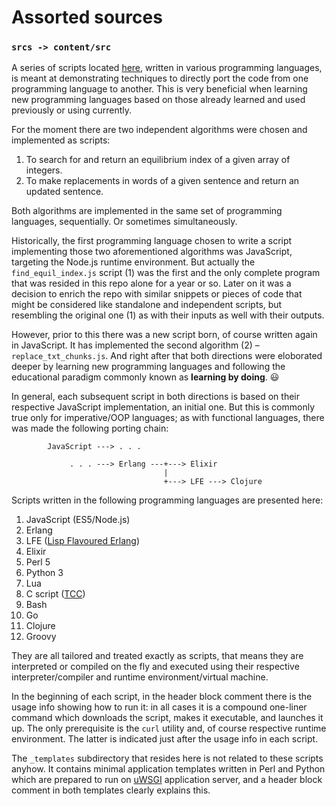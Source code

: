 # Assorted sources

### `srcs -> content/src`

A series of scripts located [here](https://github.com/rgolubtsov/rgolubtsov.github.io/tree/master/content/src "Assorted sources on GitHub"), written in various programming languages, is meant at demonstrating techniques to directly port the code from one programming language to another. This is very beneficial when learning new programming languages based on those already learned and used previously or using currently.

For the moment there are two independent algorithms were chosen and implemented as scripts:

1. To search for and return an equilibrium index of a given array of integers.
2. To make replacements in words of a given sentence and return an updated sentence.

Both algorithms are implemented in the same set of programming languages, sequentially. Or sometimes simultaneously.

Historically, the first programming language chosen to write a script implementing those two aforementioned algorithms was JavaScript, targeting the Node.js runtime environment. But actually the `find_equil_index.js` script (1) was the first and the only complete program that was resided in this repo alone for a year or so. Later on it was a decision to enrich the repo with similar snippets or pieces of code that might be considered like standalone and independent scripts, but resembling the original one (1) as with their inputs as well with their outputs.

However, prior to this there was a new script born, of course written again in JavaScript. It has implemented the second algorithm (2) &ndash; `replace_txt_chunks.js`. And right after that both directions were eloborated deeper by learning new programming languages and following the educational paradigm commonly known as **learning by doing**. :smiley:

In general, each subsequent script in both directions is based on their respective JavaScript implementation, an initial one. But this is commonly true only for imperative/OOP languages; as with functional languages, there was made the following porting chain:

```
        JavaScript ---> . . .

             . . . ---> Erlang ---+---> Elixir
                                  |
                                  +---> LFE ---> Clojure
```

Scripts written in the following programming languages are presented here:

1. JavaScript (ES5/Node.js)
2. Erlang
3. LFE ([Lisp Flavoured Erlang](http://lfe.io "Lisp Flavoured Erlang"))
4. Elixir
5. Perl 5
6. Python 3
7. Lua
8. C script ([TCC](https://bellard.org/tcc "Tiny C Compiler"))
9. Bash
10. Go
11. Clojure
12. Groovy

They are all tailored and treated exactly as scripts, that means they are interpreted or compiled on the fly and executed using their respective interpreter/compiler and runtime environment/virtual machine.

In the beginning of each script, in the header block comment there is the usage info showing how to run it: in all cases it is a compound one-liner command which downloads the script, makes it executable, and launches it up. The only prerequisite is the `curl` utility and, of course respective runtime environment. The latter is indicated just after the usage info in each script.

The `_templates` subdirectory that resides here is not related to these scripts anyhow. It contains minimal application templates written in Perl and Python which are prepared to run on [uWSGI](https://uwsgi-docs.readthedocs.io "The uWSGI project") application server, and a header block comment in both templates clearly explains this.
